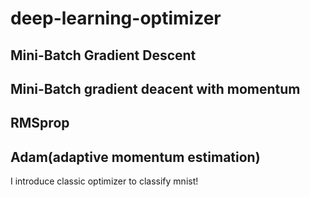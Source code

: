 # deep-learning-optimizer
## Mini-Batch Gradient Descent  
## Mini-Batch gradient deacent with momentum  
## RMSprop  
## Adam(adaptive momentum estimation)
I introduce classic optimizer to classify mnist!
